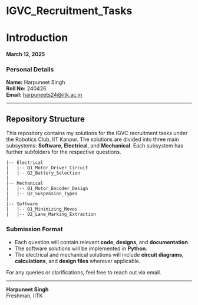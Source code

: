 # IGVC_Recruitment_Tasks

# Introduction

**March 12, 2025**  

### Personal Details
**Name:** Harpuneet Singh  
**Roll No:** 240426  
**Email:** harpuneets24@iitk.ac.in   

---

## Repository Structure
This repository contains my solutions for the IGVC recruitment tasks under the Robotics Club, IIT Kanpur. The solutions are divided into three main subsystems: **Software**, **Electrical**, and **Mechanical**. Each subsystem has further subfolders for the respective questions.

```
|-- Electrical
|   |-- Q1_Motor_Driver_Circuit
|   |-- Q2_Battery_Selection
|
|-- Mechanical
|   |-- Q1_Motor_Encoder_Design
|   |-- Q2_Suspension_Types
|
|-- Software
|   |-- Q1_Minimizing_Moves
|   |-- Q2_Lane_Marking_Extraction
```

### Submission Format
- Each question will contain relevant **code**, **designs**, and **documentation**.
- The software solutions will be implemented in **Python**.
- The electrical and mechanical solutions will include **circuit diagrams**, **calculations**, and **design files** wherever applicable.

For any queries or clarifications, feel free to reach out via email.

---

**Harpuneet Singh**  
Freshman, IITK
